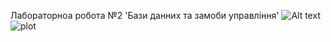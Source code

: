 Лабораторноа робота №2 'Бази данних та замоби управління'
![Alt text](bd_2022/bd_lab_2022/lab_2/table.jpg?raw=true "Title")
![plot](bd_lab_2022/lab_2/table.png)
